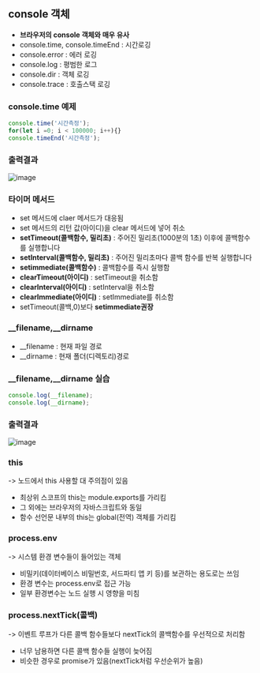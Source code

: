 ## console 객체
- **브라우저의 console 객체와 매우 유사**
- console.time, console.timeEnd : 시간로깅
- console.error : 에러 로깅
- console.log : 평범한 로그
- console.dir : 객체 로깅
- console.trace : 호출스택 로깅

### console.time 예제
```js
console.time('시간측정');
for(let i =0; i < 100000; i++){}
console.timeEnd('시간측정');
```

### 출력결과
![image](https://user-images.githubusercontent.com/82345970/171073567-bb5c5e2c-13df-4b0c-9bf8-e16d61cb937c.png)

### 타이머 메서드
- set 메서드에 claer 메서드가 대응됨
- set 메서드의 리턴 값(아이디)을 clear 메서드에 넣어 취소
- **setTimeout(콜백함수, 밀리초)** : 주어진 밀리초(1000분의 1초) 이후에 콜백함수를 실행합니다
- **setInterval(콜백함수, 밀리초)** : 주어진 밀리초마다 콜백 함수를 반복 실행합니다
- **setimmediate(콜백함수)** : 콜백함수를 즉시 실행함
- **clearTimeout(아이디)** : setTimeout을 취소함
- **clearInterval(아이디)** : setInterval을 취소함
- **clearImmediate(아이디)** : setImmediate를 취소함
- setTimeout(콜백,0)보다 **setimmediate권장**

### \_\_filename,\_\_dirname
- \_\_filename : 현재 파일 경로
- \_\_dirname : 현재 폴더(디렉토리)경로

### \_\_filename,\_\_dirname 실습
```js
console.log(__filename);
console.log(__dirname);
```

### 출력결과
![image](https://user-images.githubusercontent.com/82345970/171075446-66f01cef-0165-45fd-8317-57561110eabb.png)

### this
-> 노드에서 this 사용할 대 주의점이 있음
- 최상위 스코프의 this는 module.exports를 가리킴
- 그 외에는 브라우저의 자바스크립트와 동일
- 함수 선언문 내부의 this는 global(전역) 객체를 가리킴

### process.env
-> 시스템 환경 변수들이 들어있는 객체
- 비밀키(데이터베이스 비밀번호, 서드파티 앱 키 등)를 보관하는 용도로는 쓰임
- 환경 변수는 process.env로 접근 가능
- 일부 환경변수는 노드 실행 시 영향을 미침

### process.nextTick(콜백)
-> 이벤트 루프가 다른 콜백 함수들보다 nextTick의 콜백함수를 우선적으로 처리함
- 너무 남용하면 다른 콜백 함수들 실행이 늦어짐
- 비슷한 경우로 promise가 있음(nextTick처럼 우선순위가 높음)
